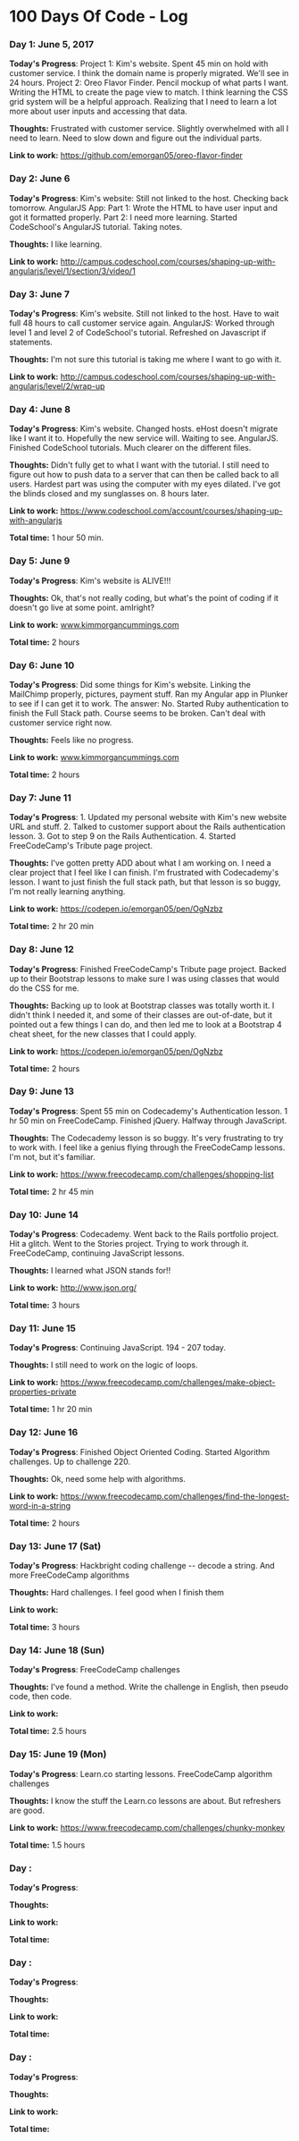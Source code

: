 # 100 Days Of Code - Log

### Day 1: June 5, 2017 

**Today's Progress**: Project 1: Kim's website. Spent 45 min on hold with customer service. I think the domain name is properly migrated. We'll see in 24 hours. 
Project 2: Oreo Flavor Finder. Pencil mockup of what parts I want. Writing the HTML to create the page view to match. I think learning the CSS grid system will be a helpful approach. 
Realizing that I need to learn a lot more about user inputs and accessing that data.

**Thoughts:** Frustrated with customer service. 
Slightly overwhelmed with all I need to learn. 
Need to slow down and figure out the individual parts. 

**Link to work:** https://github.com/emorgan05/oreo-flavor-finder


### Day 2: June 6 

**Today's Progress**: Kim's website: Still not linked to the host. Checking back tomorrow. 
AngularJS App: Part 1: Wrote the HTML to have user input and got it formatted properly. 
Part 2: I need more learning. Started CodeSchool's AngularJS tutorial. Taking notes. 

**Thoughts:** I like learning. 

**Link to work:** http://campus.codeschool.com/courses/shaping-up-with-angularjs/level/1/section/3/video/1

### Day 3: June 7

**Today's Progress**: Kim's website. Still not linked to the host. Have to wait full 48 hours to call customer service again. 
AngularJS: Worked through level 1 and level 2 of CodeSchool's tutorial. Refreshed on Javascript if statements.

**Thoughts:** I'm not sure this tutorial is taking me where I want to go with it.  

**Link to work:** http://campus.codeschool.com/courses/shaping-up-with-angularjs/level/2/wrap-up

### Day 4: June 8 

**Today's Progress**: Kim's website. Changed hosts. eHost doesn't migrate like I want it to. Hopefully the new service will. Waiting to see. 
AngularJS. Finished CodeSchool tutorials. Much clearer on the different files. 

**Thoughts:** Didn't fully get to what I want with the tutorial. I still need to figure out how to push data to a server that can then be called back to all users. 
Hardest part was using the computer with my eyes dilated. I've got the blinds closed and my sunglasses on. 8 hours later. 

**Link to work:** https://www.codeschool.com/account/courses/shaping-up-with-angularjs

**Total time:** 1 hour 50 min. 

### Day 5: June 9 

**Today's Progress**: Kim's website is ALIVE!!!

**Thoughts:** Ok, that's not really coding, but what's the point of coding if it doesn't go live at some point. amIright? 

**Link to work:** www.kimmorgancummings.com

**Total time:** 2 hours

### Day 6: June 10 

**Today's Progress**: Did some things for Kim's website. Linking the MailChimp properly, pictures, payment stuff. Ran my Angular app in Plunker to see if I can get it to work. The answer: No. Started Ruby authentication to finish the Full Stack path. Course seems to be broken. Can't deal with customer service right now. 

**Thoughts:** Feels like no progress.

**Link to work:** www.kimmorgancummings.com

**Total time:** 2 hours

### Day 7: June 11 

**Today's Progress**: 1. Updated my personal website with Kim's new website URL and stuff. 2. Talked to customer support about the Rails authentication lesson. 3. Got to step 9 on the Rails Authentication. 4. Started FreeCodeCamp's Tribute page project.

**Thoughts:** I've gotten pretty ADD about what I am working on. I need a clear project that I feel like I can finish. 
I'm frustrated with Codecademy's lesson. I want to just finish the full stack path, but that lesson is so buggy, I'm not really learning anything. 

**Link to work:** https://codepen.io/emorgan05/pen/OgNzbz

**Total time:** 2 hr 20 min

### Day 8: June 12 

**Today's Progress**: Finished FreeCodeCamp's Tribute page project. Backed up to their Bootstrap lessons to make sure I was using classes that would do the CSS for me. 

**Thoughts:** Backing up to look at Bootstrap classes was totally worth it. I didn't think I needed it, and some of their classes are out-of-date, but it pointed out a few things I can do, and then led me to look at a Bootstrap 4 cheat sheet, for the new classes that I could apply. 

**Link to work:** https://codepen.io/emorgan05/pen/OgNzbz

**Total time:** 2 hours

### Day 9: June 13 

**Today's Progress**: Spent 55 min on Codecademy's Authentication lesson. 1 hr 50 min on FreeCodeCamp. Finished jQuery. Halfway through JavaScript. 

**Thoughts:** The Codecademy lesson is so buggy. It's very frustrating to try to work with. I feel like a genius flying through the FreeCodeCamp lessons. I'm not, but it's familiar. 

**Link to work:** https://www.freecodecamp.com/challenges/shopping-list

**Total time:** 2 hr 45 min

### Day 10: June 14 

**Today's Progress**: Codecademy. Went back to the Rails portfolio project. Hit a glitch. Went to the Stories project. Trying to work through it. FreeCodeCamp, continuing JavaScript lessons.

**Thoughts:** I learned what JSON stands for!! 

**Link to work:** http://www.json.org/

**Total time:** 3 hours

### Day 11: June 15 

**Today's Progress**: Continuing JavaScript. 194 - 207 today. 

**Thoughts:** I still need to work on the logic of loops.

**Link to work:** https://www.freecodecamp.com/challenges/make-object-properties-private

**Total time:** 1 hr 20 min

### Day 12: June 16 

**Today's Progress**: Finished Object Oriented Coding. Started Algorithm challenges. Up to challenge 220.

**Thoughts:** Ok, need some help with algorithms. 

**Link to work:** https://www.freecodecamp.com/challenges/find-the-longest-word-in-a-string

**Total time:** 2 hours

### Day 13: June 17 (Sat) 

**Today's Progress**: Hackbright coding challenge -- decode a string. And more FreeCodeCamp algorithms

**Thoughts:** Hard challenges. I feel good when I finish them

**Link to work:** 

**Total time:** 3 hours

### Day 14: June 18 (Sun) 

**Today's Progress**: FreeCodeCamp challenges

**Thoughts:** I've found a method. Write the challenge in English, then pseudo code, then code.

**Link to work:** 

**Total time:** 2.5 hours

### Day 15: June 19 (Mon) 

**Today's Progress**: Learn.co starting lessons. FreeCodeCamp algorithm challenges

**Thoughts:** I know the stuff the Learn.co lessons are about. But refreshers are good. 

**Link to work:** https://www.freecodecamp.com/challenges/chunky-monkey

**Total time:** 1.5 hours

### Day : 

**Today's Progress**: 

**Thoughts:** 

**Link to work:** 

**Total time:**

### Day : 

**Today's Progress**: 

**Thoughts:** 

**Link to work:** 

**Total time:**

### Day : 

**Today's Progress**: 

**Thoughts:** 

**Link to work:** 

**Total time:**
<!--
### Day 0: February 30, 2016 (Example 2)
##### (delete me or comment me out)

**Today's Progress**: Fixed CSS, worked on canvas functionality for the app.

**Thoughts**: I really struggled with CSS, but, overall, I feel like I am slowly getting better at it. Canvas is still new for me, but I managed to figure out some basic functionality.

**Link(s) to work**: [Calculator App](http://www.example.com)
-->

